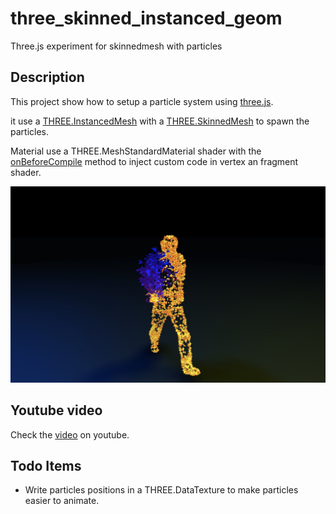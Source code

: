 # three_skinned_instanced_geom
Three.js experiment for skinnedmesh with particles

## Description
This project show how to setup a particle system using [three.js](https://threejs.org/).

it use a [THREE.InstancedMesh](https://threejs.org/docs/#api/en/objects/InstancedMesh) with a [THREE.SkinnedMesh](https://threejs.org/docs/#api/en/objects/SkinnedMesh) to spawn the particles. 

Material use a THREE.MeshStandardMaterial shader with the [onBeforeCompile](https://threejs.org/docs/#api/en/materials/Material) method to inject custom code in vertex an fragment shader.

![preview](./images/preview.jpg)

## Youtube video

Check the [video](https://youtu.be/113AuUBPtII) on youtube.

## Todo Items

- Write particles positions in a THREE.DataTexture to make particles easier to animate.

